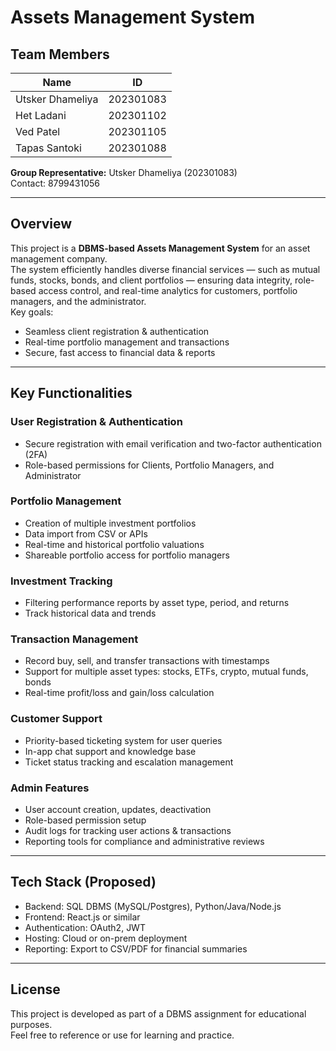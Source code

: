 #  Assets Management System

## Team Members
| Name             | ID         |
|------------------|------------|
| Utsker Dhameliya | 202301083  |
| Het Ladani       | 202301102  |
| Ved Patel        | 202301105  |
| Tapas Santoki    | 202301088  |

**Group Representative:** Utsker Dhameliya (202301083)  
 Contact: 8799431056

---

##  Overview
This project is a **DBMS-based Assets Management System** for an asset management company.  
The system efficiently handles diverse financial services — such as mutual funds, stocks, bonds, and client portfolios — ensuring data integrity, role-based access control, and real-time analytics for customers, portfolio managers, and the administrator.  
Key goals:
- Seamless client registration & authentication
- Real-time portfolio management and transactions
- Secure, fast access to financial data & reports

---

##  Key Functionalities

###  User Registration & Authentication
- Secure registration with email verification and two-factor authentication (2FA)
- Role-based permissions for Clients, Portfolio Managers, and Administrator

###  Portfolio Management
- Creation of multiple investment portfolios
- Data import from CSV or APIs
- Real-time and historical portfolio valuations
- Shareable portfolio access for portfolio managers

###  Investment Tracking
- Filtering performance reports by asset type, period, and returns
- Track historical data and trends

###  Transaction Management
- Record buy, sell, and transfer transactions with timestamps
- Support for multiple asset types: stocks, ETFs, crypto, mutual funds, bonds
- Real-time profit/loss and gain/loss calculation

###  Customer Support
- Priority-based ticketing system for user queries
- In-app chat support and knowledge base
- Ticket status tracking and escalation management

###  Admin Features
- User account creation, updates, deactivation
- Role-based permission setup
- Audit logs for tracking user actions & transactions
- Reporting tools for compliance and administrative reviews

---

##  Tech Stack (Proposed)
- Backend: SQL DBMS (MySQL/Postgres), Python/Java/Node.js
- Frontend: React.js or similar
- Authentication: OAuth2, JWT
- Hosting: Cloud or on-prem deployment
- Reporting: Export to CSV/PDF for financial summaries

---

##  License
This project is developed as part of a DBMS assignment for educational purposes.  
Feel free to reference or use for learning and practice.
